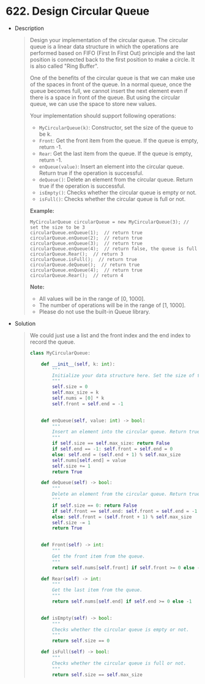 # 622. Design Circular Queue

- Description

  > Design your implementation of the circular queue. The circular queue is a linear data structure in which the operations are performed based on FIFO (First In First Out) principle and the last position is connected back to the first position to make a circle. It is also called "Ring Buffer".
  >
  > One of the benefits of the circular queue is that we can make use of the spaces in front of the queue. In a normal queue, once the queue becomes full, we cannot insert the next element even if there is a space in front of the queue. But using the circular queue, we can use the space to store new values.
  >
  > Your implementation should support following operations:
  >
  > - `MyCircularQueue(k)`: Constructor, set the size of the queue to be k.
  > - `Front`: Get the front item from the queue. If the queue is empty, return -1.
  > - `Rear`: Get the last item from the queue. If the queue is empty, return -1.
  > - `enQueue(value)`: Insert an element into the circular queue. Return true if the operation is successful.
  > - `deQueue()`: Delete an element from the circular queue. Return true if the operation is successful.
  > - `isEmpty()`: Checks whether the circular queue is empty or not.
  > - `isFull()`: Checks whether the circular queue is full or not.
  >
  >  
  >
  > **Example:**
  >
  > ```
  > MyCircularQueue circularQueue = new MyCircularQueue(3); // set the size to be 3
  > circularQueue.enQueue(1);  // return true
  > circularQueue.enQueue(2);  // return true
  > circularQueue.enQueue(3);  // return true
  > circularQueue.enQueue(4);  // return false, the queue is full
  > circularQueue.Rear();  // return 3
  > circularQueue.isFull();  // return true
  > circularQueue.deQueue();  // return true
  > circularQueue.enQueue(4);  // return true
  > circularQueue.Rear();  // return 4
  > ```
  >
  >  
  >
  > **Note:**
  >
  > - All values will be in the range of [0, 1000].
  > - The number of operations will be in the range of [1, 1000].
  > - Please do not use the built-in Queue library.

- Solution

  > We could just use a list and the front index and the end index to record the queue.
  >
  > ```python
  > class MyCircularQueue:
  > 
  >     def __init__(self, k: int):
  >         """
  >         Initialize your data structure here. Set the size of the queue to be k.
  >         """
  >         self.size = 0
  >         self.max_size = k
  >         self.nums = [0] * k
  >         self.front = self.end = -1
  >         
  > 
  >     def enQueue(self, value: int) -> bool:
  >         """
  >         Insert an element into the circular queue. Return true if the operation is successful.
  >         """
  >         if self.size == self.max_size: return False
  >         if self.end == -1: self.front = self.end = 0
  >         else: self.end = (self.end + 1) % self.max_size
  >         self.nums[self.end] = value
  >         self.size += 1
  >         return True
  > 
  >     def deQueue(self) -> bool:
  >         """
  >         Delete an element from the circular queue. Return true if the operation is successful.
  >         """
  >         if self.size == 0: return False
  >         if self.front == self.end: self.front = self.end = -1
  >         else: self.front = (self.front + 1) % self.max_size
  >         self.size -= 1
  >         return True
  >         
  > 
  >     def Front(self) -> int:
  >         """
  >         Get the front item from the queue.
  >         """
  >         return self.nums[self.front] if self.front >= 0 else -1
  > 
  >     def Rear(self) -> int:
  >         """
  >         Get the last item from the queue.
  >         """
  >         return self.nums[self.end] if self.end >= 0 else -1
  >         
  > 
  >     def isEmpty(self) -> bool:
  >         """
  >         Checks whether the circular queue is empty or not.
  >         """
  >         return self.size == 0
  > 
  >     def isFull(self) -> bool:
  >         """
  >         Checks whether the circular queue is full or not.
  >         """
  >         return self.size == self.max_size
  > ```

  